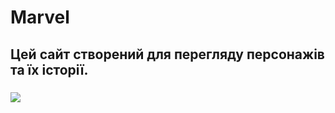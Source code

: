 # Marvel 
## Цей сайт створений для перегляду персонажів та їх історії.
### <img src="./public/Characters.png">


